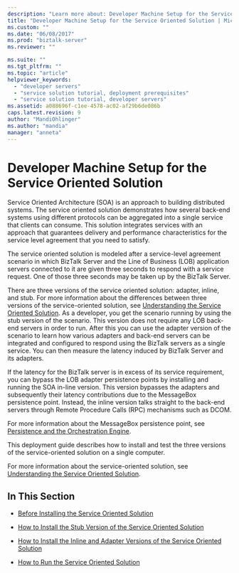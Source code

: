 ```yaml
---
description: "Learn more about: Developer Machine Setup for the Service Oriented Solution"
title: "Developer Machine Setup for the Service Oriented Solution | Microsoft Docs"
ms.custom: ""
ms.date: "06/08/2017"
ms.prod: "biztalk-server"
ms.reviewer: ""

ms.suite: ""
ms.tgt_pltfrm: ""
ms.topic: "article"
helpviewer_keywords: 
  - "developer servers"
  - "service solution tutorial, deployment prerequisites"
  - "service solution tutorial, developer servers"
ms.assetid: a088696f-c1ee-4578-ac02-af29b6de086b
caps.latest.revision: 9
author: "MandiOhlinger"
ms.author: "mandia"
manager: "anneta"
---
```

# Developer Machine Setup for the Service Oriented Solution
Service Oriented Architecture (SOA) is an approach to building distributed systems. The service oriented solution demonstrates how several back-end systems using different protocols can be aggregated into a single service that clients can consume. This solution integrates services with an approach that guarantees delivery and performance characteristics for the service level agreement that you need to satisfy.  
  
 The service oriented solution is modeled after a service-level agreement scenario in which BizTalk Server and the Line of Business (LOB) application servers connected to it are given three seconds to respond with a service request. One of those three seconds may be taken up by the BizTalk Server.  
  
 There are three versions of the service oriented solution: adapter, inline, and stub. For more information about the differences between three versions of the service-oriented solution, see [Understanding the Service Oriented Solution](../core/understanding-the-service-oriented-solution.md). As a developer, you get the scenario running by using the stub version of the scenario. This version does not require any LOB back-end servers in order to run. After this you can use the adapter version of the scenario to learn how various adapters and back-end servers can be integrated and configured to respond using the BizTalk servers as a single service. You can then measure the latency induced by BizTalk Server and its adapters.  
  
 If the latency for the BizTalk server is in excess of its service requirement, you can bypass the LOB adapter persistence points by installing and running the SOA in-line version. This version bypasses the adapters and subsequently their latency contributions due to the MessageBox persistence point. Instead, the inline version talks straight to the back-end servers through Remote Procedure Calls (RPC) mechanisms such as DCOM.  
  
 For more information about the MessageBox persistence point, see [Persistence and the Orchestration Engine](../core/persistence-and-the-orchestration-engine.md).  
  
 This deployment guide describes how to install and test the three versions of the service-oriented solution on a single computer.  
  
 For more information about the service-oriented solution, see [Understanding the Service Oriented Solution](../core/understanding-the-service-oriented-solution.md).  
  
## In This Section  
  
-   [Before Installing the Service Oriented Solution](../core/before-installing-the-service-oriented-solution.md)  
  
-   [How to Install the Stub Version of the Service Oriented Solution](../core/how-to-install-the-stub-version-of-the-service-oriented-solution.md)  
  
-   [How to Install the Inline and Adapter Versions of the Service Oriented Solution](../core/how-to-install-the-inline-and-adapter-versions-of-the-service-oriented-solution.md)  
  
-   [How to Run the Service Oriented Solution](../core/how-to-run-the-service-oriented-solution.md)
